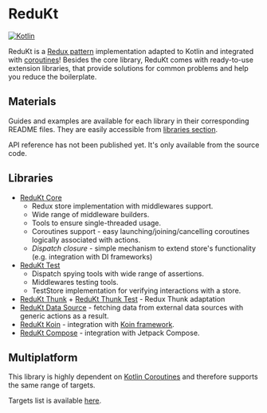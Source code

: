 # ReduKt

[![Kotlin](https://img.shields.io/badge/kotlin-1.7.20-blue.svg?logo=kotlin)](http://kotlinlang.org)

ReduKt is a [Redux pattern](https://redux.js.org/understanding/thinking-in-redux/three-principles) implementation
adapted to Kotlin and integrated with [coroutines](https://github.com/Kotlin/kotlinx.coroutines)! Besides
the core library, ReduKt comes with ready-to-use extension libraries, that provide solutions for common problems and
help you reduce the boilerplate.

## Materials

Guides and examples are available for each library in their corresponding README files. They are easily accessible from
[libraries section](#libraries).

API reference has not been published yet. It's only available from the source code.

## Libraries

* [ReduKt Core](redukt-core)
    * Redux store implementation with middlewares support.
    * Wide range of middleware builders.
    * Tools to ensure single-threaded usage.
    * Coroutines support - easy launching/joining/cancelling coroutines logically associated with actions.
    * _Dispatch closure_ - simple mechanism to extend store's functionality (e.g. integration with DI frameworks)
* [ReduKt Test](redukt-test)
    * Dispatch spying tools with wide range of assertions.
    * Middlewares testing tools.
    * TestStore implementation for verifying interactions with a store.
* [ReduKt Thunk](redukt-thunk) + [ReduKt Thunk Test](redukt-test-thunk) - Redux Thunk adaptation
* [ReduKt Data Source](redukt-data-source) - fetching data from external data sources with generic actions as
  a result.
* [ReduKt Koin](redukt-koin) - integration with [Koin framework](https://github.com/InsertKoinIO/koin).
* [ReduKt Compose](redukt-compose) - integration with Jetpack Compose.
## Multiplatform

This library is highly dependent on [Kotlin Coroutines](https://github.com/Kotlin/kotlinx.coroutines) and therefore
supports the same range of targets.

Targets list is available [here](build-redukt/src/main/kotlin/redukt-lib.gradle.kts).
